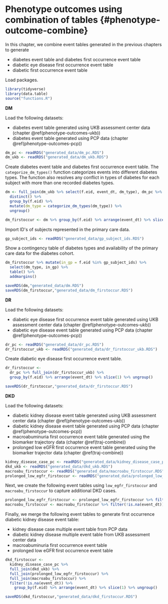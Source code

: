 # Phenotype outcomes using combination of tables {#phenotype-outcome-combine}

In this chapter, we combine event tables generated in the previous chapters to generate

- diabetes event table and diabetes first occurrence event table
- diabetic eye disease first occurrence event table
- diabetic first occurrence event table



Load packages.

```r
library(tidyverse)
library(data.table)
source("functions.R")
```

__DM__

Load the following datasets:

- diabetes event table generated using UKB assessment center data (chapter \@ref(phenotype-outcomes-ukb))
- diabetes event table generated using PCP data (chapter \@ref(phenotype-outcomes-pcp))


```r
dm_pc <- readRDS("generated_data/dm_pc.RDS")
dm_ukb <- readRDS("generated_data/dm_ukb.RDS")
```

Create diabetes event table and diabetes first occurrence event table. The `categorize_dm_types()` function categorizes events into different diabetes types. The function also resolves any conflict in types of diabetes for each subject with more than one recorded diabetes types.

```r
dm <- full_join(dm_ukb %>% select(f.eid, event_dt, dm_type), dm_pc %>% select(f.eid, event_dt, dm_type)) %>% 
  distinct() %>% 
  group_by(f.eid) %>%
  mutate(dm_type = categorize_dm_types(dm_type)) %>%
  ungroup()

dm_firstoccur <- dm %>% group_by(f.eid) %>% arrange(event_dt) %>% slice(1) %>% ungroup()
```

Import ID's of subjects represented in the primary care data.

```r
gp_subject_ids <- readRDS("generated_data/gp_subject_ids.RDS")
```

Show a contingency table of diabetes types and availability of the primary care data for the diabetes cohort.

```r
dm_firstoccur %>% mutate(in_gp = f.eid %in% gp_subject_ids) %>% 
  select(dm_type, in_gp) %>% 
  table() %>%
  addmargins()
```

```r
saveRDS(dm,"generated_data/dm.RDS")
saveRDS(dm_firstoccur,"generated_data/dm_firstoccur.RDS")
```

__DR__

Load the following datasets:

- diabetic eye disease first occurrence event table generated using UKB assessment center data (chapter \@ref(phenotype-outcomes-ukb))
- diabetic eye disease event table generated using PCP data (chapter \@ref(phenotype-outcomes-pcp))


```r
dr_pc <- readRDS("generated_data/dr_pc.RDS")
dr_firstoccur_ukb <- readRDS("generated_data/dr_firstoccur_ukb.RDS")
```

Create diabetic eye disease first occurrence event table.

```r
dr_firstoccur <- 
  dr_pc %>% full_join(dr_firstoccur_ukb) %>% 
  group_by(f.eid) %>% arrange(event_dt) %>% slice(1) %>% ungroup() 
```


```r
saveRDS(dr_firstoccur,"generated_data/dr_firstoccur.RDS")
```

__DKD__

Load the following datasets:

- diabetic kidney disease event table generated using UKB assessment center data (chapter \@ref(phenotype-outcomes-ukb))
- diabetic kidney disease event table generated using PCP data (chapter \@ref(phenotype-outcomes-pcp))
- macroabuminuria first occurrence event table generated using the biomarker trajectory data (chapter \@ref(traj-combine))
- prolonged low eGFR first occurrence event table generated using the biomarker trajector data (chapter \@ref(traj-combine))


```r
kidney_disease_case_pc <- readRDS("generated_data/kidney_disease_case_pc.RDS")
dkd_ukb <- readRDS("generated_data/dkd_ukb.RDS")
macroabu_firstoccur <- readRDS("generated_data/macroabu_firstoccur.RDS")
prolonged_low_egfr_firstoccur <- readRDS("generated_data/prolonged_low_egfr_firstoccur.RDS")
```

Next, we create the following event tables using `low_egfr_firstoccur` and `macroabu_firstoccur` to capture additional DKD cases.

```r
prolonged_low_egfr_firstoccur <- prolonged_low_egfr_firstoccur %>% filter(!is.na(event_dt))
macroabu_firstoccur <- macroabu_firstoccur %>% filter(!is.na(event_dt)) %>% select(f.eid,event_dt)
```

Finally, we merge the following event tables to generate first occurrence diabetic kidney disease event table:

- kidney disease case multiple event table from PCP data
- diabetic kidney disease multiple event table from UKB assessment center data
- macroabuminuria first occurrence event table
- prolonged low eGFR first occurrence event table


```r
dkd_firstoccur <- 
  kidney_disease_case_pc %>% 
  full_join(dkd_ukb) %>%
  full_join(prolonged_low_egfr_firstoccur) %>%
  full_join(macroabu_firstoccur) %>%
  filter(!is.na(event_dt)) %>% 
    group_by(f.eid) %>% arrange(event_dt) %>% slice(1) %>% ungroup()
```


```r
saveRDS(dkd_firstoccur,"generated_data/dkd_firstoccur.RDS")
```
